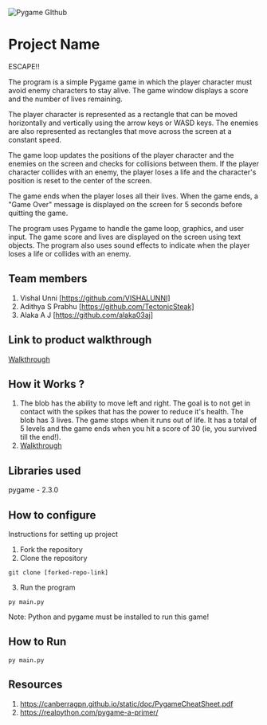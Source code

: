 ![Pygame GIthub](https://user-images.githubusercontent.com/64391274/229285417-80d68655-4282-4a33-87a2-20723c8dfcb0.png)



# Project Name
ESCAPE!!

The program is a simple Pygame game in which the player character must avoid enemy characters to stay alive. The game window displays a score and the number of lives remaining.

The player character is represented as a rectangle that can be moved horizontally and vertically using the arrow keys or WASD keys. The enemies are also represented as rectangles that move across the screen at a constant speed.

The game loop updates the positions of the player character and the enemies on the screen and checks for collisions between them. If the player character collides with an enemy, the player loses a life and the character's position is reset to the center of the screen.

The game ends when the player loses all their lives. When the game ends, a "Game Over" message is displayed on the screen for 5 seconds before quitting the game.

The program uses Pygame to handle the game loop, graphics, and user input. The game score and lives are displayed on the screen using text objects. The program also uses sound effects to indicate when the player loses a life or collides with an enemy.
## Team members
1. Vishal Unni [https://github.com/VISHALUNNI]
2. Adithya S Prabhu [https://github.com/TectonicSteak]
3. Alaka A J [https://github.com/alaka03aj]
## Link to product walkthrough
[Walkthrough](https://www.loom.com/share/1ad1cd92a5aa4cabbf18b4cecf05ad79)
## How it Works ?
1. The blob has the ability to move left and right. The goal is to not get in contact with the spikes that has the power to reduce it's health. The blob has 3 lives. The game stops when it runs out of life. It has a total of 5 levels and the game ends when you hit a score of 30 (ie, you survived till the end!).
2. [Walkthrough](https://www.loom.com/share/1ad1cd92a5aa4cabbf18b4cecf05ad79)
## Libraries used
pygame - 2.3.0
## How to configure
Instructions for setting up project
1. Fork the repository
2. Clone the repository
```
git clone [forked-repo-link]
```
3. Run the program
```
py main.py
```
Note: Python and pygame must be installed to run this game!

## How to Run
```
py main.py
```
## Resources
1. https://canberragpn.github.io/static/doc/PygameCheatSheet.pdf
2. https://realpython.com/pygame-a-primer/
